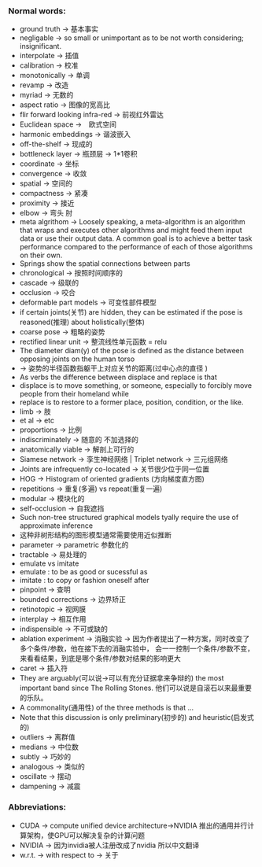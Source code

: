 ### Normal words:

+ ground truth -> 基本事实
+ negligable -> so small or unimportant as to be not worth considering; insignificant.
+ interpolate -> 插值
+ calibration -> 校准
+ monotonically -> 单调
+ revamp -> 改造
+ myriad -> 无数的
+ aspect ratio -> 图像的宽高比
+ flir forward looking infra-red -> 前视红外雷达
+ Euclidean space ->　欧式空间
+ harmonic embeddings -> 谐波嵌入
+ off-the-shelf -> 现成的
+ bottleneck layer -> 瓶颈层 -> 1*1卷积
+ coordinate -> 坐标
+ convergence -> 收敛
+ spatial -> 空间的
+ compactness -> 紧凑
+ proximity -> 接近
+ elbow -> 弯头 肘
+ meta algrithom -> Loosely speaking, a meta-algorithm is an algorithm that wraps and executes other algorithms 
    and might feed them input data or use their output data. A common goal is to achieve a better task performance 
    compared to the performance of each of those algorithms on their own.
+ Springs show the spatial connections between parts
+ chronological -> 按照时间顺序的
+ cascade -> 级联的
+ occlusion -> 咬合
+ deformable part models -> 可变性部件模型
+ if certain joints(关节) are hidden, they can be estimated if the pose is reasoned(推理) about holistically(整体)
+ coarse  pose -> 粗略的姿势
+ rectified linear unit -> 整流线性单元函数 = relu
+ The diameter diam(y) of the pose is defined as the distance between opposing joints on the human torso
+ -> 姿势的半径函数指躯干上对应关节的距离(过中心点的直径 )
+ As verbs the difference between displace and replace is that 
+ displace is to move something, or someone, especially to forcibly move people from their homeland while 
+ replace is to restore to a former place, position, condition, or the like.
+ limb -> 肢
+ et al -> etc 
+ proportions -> 比例
+ indiscriminately -> 随意的 不加选择的
+ anatomically viable -> 解剖上可行的
+ Siamese network -> 孪生神经网络  | Triplet network -> 三元组网络
+ Joints are infrequently co-located -> 关节很少位于同一位置
+ HOG -> Histogram of oriented gradients (方向梯度直方图) 
+ repetitions -> 重复(多遍) vs repeat(重复一遍)
+ modular -> 模块化的
+ self-occlusion -> 自我遮挡
+ Such non-tree structured graphical models tyally require the use of approximate inference
+ 这种非树形结构的图形模型通常需要使用近似推断
+ parameter -> parametric 参数化的
+ tractable -> 易处理的
+ emulate vs imitate 
+ emulate : to be as good or sucessful as 
+ imitate : to copy or fashion oneself after
+ pinpoint -> 查明
+ bounded corrections -> 边界矫正
+ retinotopic -> 视网膜
+ interplay -> 相互作用
+ indispensible -> 不可或缺的
+ ablation experiment -> 消融实验 -> 因为作者提出了一种方案，同时改变了多个条件/参数，他在接下去的消融实验中，
会一一控制一个条件/参数不变，来看看结果，到底是哪个条件/参数对结果的影响更大
+ caret -> 插入符
+ They are arguably(可以说->可以有充分证据拿来争辩的) the most important band since The Rolling Stones. 
他们可以说是自滚石以来最重要的乐队。
+ A commonality(通用性) of the three methods is that ...
+ Note that this discussion is only preliminary(初步的) and heuristic(启发式的)
+ outliers -> 离群值
+ medians -> 中位数
+ subtly -> 巧妙的
+ analogous -> 类似的
+ oscillate -> 摆动
+ dampening -> 减震

### Abbreviations:

+ CUDA -> compute unified device architecture->NVIDIA 推出的通用并行计算架构，使GPU可以解决复杂的计算问题
+ NVIDIA -> 因为invidia被人注册改成了nvidia 所以中文翻译
+ w.r.t. -> with respect to -> 关于
